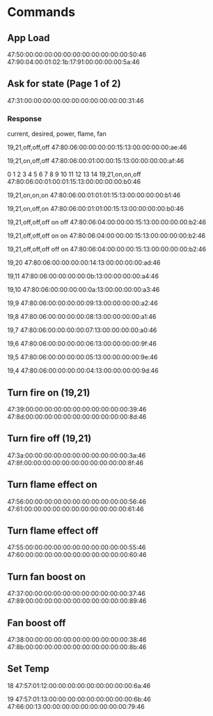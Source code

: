 # Commands

## App Load

47:50:00:00:00:00:00:00:00:00:00:00:00:50:46
47:90:04:00:01:02:1b:17:91:00:00:00:00:5a:46

## Ask for state (Page 1 of 2)
47:31:00:00:00:00:00:00:00:00:00:00:00:31:46

### Response
current, desired, power, flame, fan

19,21,off,off,off
47:80:06:00:00:00:00:15:13:00:00:00:00:ae:46

19,21,on,off,off
47:80:06:00:01:00:00:15:13:00:00:00:00:af:46

 0  1  2  3  4  5  6  7  8  9 10 11 12 13 14
19,21,on,on,off
47:80:06:00:01:00:01:15:13:00:00:00:00:b0:46

19,21,on,on,on
47:80:06:00:01:01:01:15:13:00:00:00:00:b1:46

19,21,on,off,on
47:80:06:00:01:01:00:15:13:00:00:00:00:b0:46

19,21,off,off,off on off
47:80:06:04:00:00:00:15:13:00:00:00:00:b2:46

19,21,off,off,off on on
47:80:06:04:00:00:00:15:13:00:00:00:00:b2:46

19,21,off,off,off off on
47:80:06:04:00:00:00:15:13:00:00:00:00:b2:46

19,20
47:80:06:00:00:00:00:14:13:00:00:00:00:ad:46

19,11
47:80:06:00:00:00:00:0b:13:00:00:00:00:a4:46

19,10
47:80:06:00:00:00:00:0a:13:00:00:00:00:a3:46

19,9
47:80:06:00:00:00:00:09:13:00:00:00:00:a2:46

19,8
47:80:06:00:00:00:00:08:13:00:00:00:00:a1:46

19,7
47:80:06:00:00:00:00:07:13:00:00:00:00:a0:46

19,6
47:80:06:00:00:00:00:06:13:00:00:00:00:9f:46

19,5
47:80:06:00:00:00:00:05:13:00:00:00:00:9e:46

19,4
47:80:06:00:00:00:00:04:13:00:00:00:00:9d:46

## Turn fire on (19,21)
47:39:00:00:00:00:00:00:00:00:00:00:00:39:46
47:8d:00:00:00:00:00:00:00:00:00:00:00:8d:46

## Turn fire off (19,21)

47:3a:00:00:00:00:00:00:00:00:00:00:00:3a:46
47:8f:00:00:00:00:00:00:00:00:00:00:00:8f:46

## Turn flame effect on

47:56:00:00:00:00:00:00:00:00:00:00:00:56:46
47:61:00:00:00:00:00:00:00:00:00:00:00:61:46

## Turn flame effect off

47:55:00:00:00:00:00:00:00:00:00:00:00:55:46
47:60:00:00:00:00:00:00:00:00:00:00:00:60:46


## Turn fan boost on

47:37:00:00:00:00:00:00:00:00:00:00:00:37:46
47:89:00:00:00:00:00:00:00:00:00:00:00:89:46


## Fan boost off

47:38:00:00:00:00:00:00:00:00:00:00:00:38:46
47:8b:00:00:00:00:00:00:00:00:00:00:00:8b:46

## Set Temp

18
47:57:01:12:00:00:00:00:00:00:00:00:00:6a:46

19
47:57:01:13:00:00:00:00:00:00:00:00:00:6b:46
47:66:00:13:00:00:00:00:00:00:00:00:00:79:46
